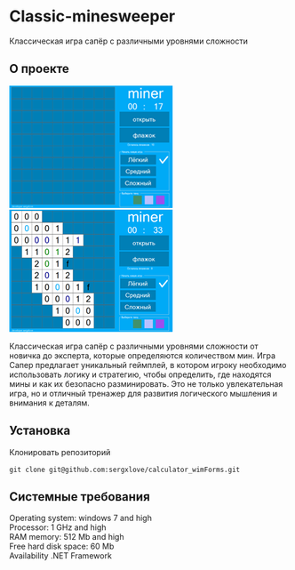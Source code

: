 # Classic-minesweeper
Классическая игра сапёр с различными уровнями сложности

## О проекте

![screenshot_miner_winform1](https://github.com/sergxlove/miner_winform/blob/master/screenshots/screenshots1.png?raw=true)
![screenshot_miner_winform2](https://github.com/sergxlove/miner_winform/blob/master/screenshots/screenshots2.png?raw=true)

Классическая игра сапёр с различными уровнями сложности от новичка до эксперта, которые определяются количеством мин. Игра Сапер предлагает уникальный геймплей, в котором игроку необходимо использовать логику и стратегию, чтобы определить, где находятся мины и как их безопасно разминировать. Это не только увлекательная игра, но и отличный тренажер для развития логического мышления и внимания к деталям.

## Установка
Клонировать репозиторий 
```git
git clone git@github.com:sergxlove/calculator_wimForms.git
```

## Системные требования
Operating system: windows 7 and high <br>
Processor: 1 GHz and high <br>
RAM memory: 512 Mb and high <br>
Free hard disk space: 60 Mb <br>
Availability .NET Framework <br>
